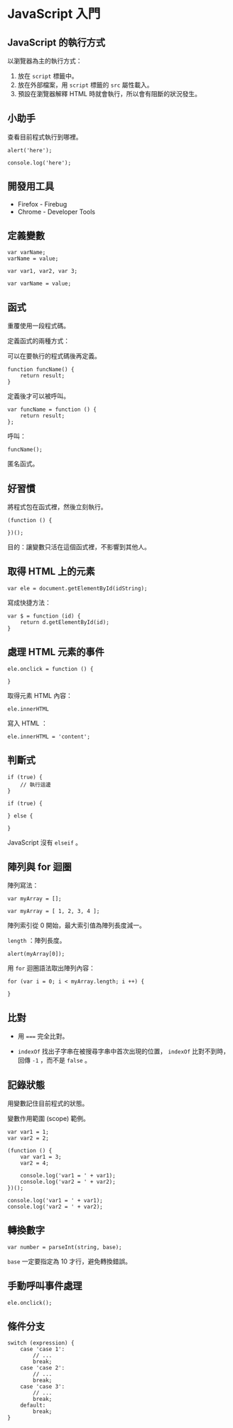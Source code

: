 # JavaScript 入門

## JavaScript 的執行方式

以瀏覽器為主的執行方式：

1. 放在 `script` 標籤中。
2. 放在外部檔案，用 `script` 標籤的 `src` 屬性載入。
3. 預設在瀏覽器解釋 HTML 時就會執行，所以會有阻斷的狀況發生。

## 小助手

查看目前程式執行到哪裡。

    alert('here');

    console.log('here');

## 開發用工具

* Firefox - Firebug
* Chrome - Developer Tools

## 定義變數

    var varName;
    varName = value;

    var var1, var2, var 3;

    var varName = value;

## 函式

重覆使用一段程式碼。

定義函式的兩種方式：

可以在要執行的程式碼後再定義。

    function funcName() {
        return result;
    }

定義後才可以被呼叫。

    var funcName = function () {
        return result;
    };

呼叫：

    funcName();

匿名函式。

## 好習慣

將程式包在函式裡，然後立刻執行。

    (function () {
        
    })();

目的：讓變數只活在這個函式裡，不影響到其他人。

## 取得 HTML 上的元素

    var ele = document.getElementById(idString);

寫成快捷方法：

    var $ = function (id) {
        return d.getElementById(id);
    }

## 處理 HTML 元素的事件

    ele.onclick = function () {
        
    }

取得元素 HTML 內容：

    ele.innerHTML

寫入 HTML ：

    ele.innerHTML = 'content';

## 判斷式

    if (true) {
        // 執行這邊
    }

    if (true) {
        
    } else {
        
    }

JavaScript 沒有 `elseif` 。

## 陣列與 for 迴圈

陣列寫法：

    var myArray = [];

    var myArray = [ 1, 2, 3, 4 ];

陣列索引從 0 開始，最大索引值為陣列長度減一。

`length` ：陣列長度。

    alert(myArray[0]);

用 `for` 迴圈語法取出陣列內容：

    for (var i = 0; i < myArray.length; i ++) {
        
    }

## 比對

* 用 `===` 完全比對。

* `indexOf` 找出子字串在被搜尋字串中首次出現的位置， `indexOf` 比對不到時，回傳 `-1` ，而不是 `false` 。

## 記錄狀態

用變數記住目前程式的狀態。

變數作用範圍 (scope) 範例。

    var var1 = 1;
    var var2 = 2;

    (function () {
        var var1 = 3;
        var2 = 4;

        console.log('var1 = ' + var1);
        console.log('var2 = ' + var2);
    })();

    console.log('var1 = ' + var1);
    console.log('var2 = ' + var2);

## 轉換數字

    var number = parseInt(string, base);

`base` 一定要指定為 10 才行，避免轉換錯誤。

## 手動呼叫事件處理

    ele.onclick();

## 條件分支

    switch (expression) {
        case 'case 1':
            // ...
            break;
        case 'case 2':
            // ...
            break;
        case 'case 3':
            // ...
            break;
        default:
            break;
    }